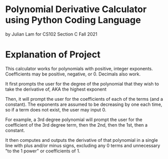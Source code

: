 # Polynomial Derivative Calculator using Python Coding Language
by Julian Lam for CS102 Section C Fall 2021

# Explanation of Project
This calculator works for polynomials with positive, integer exponents. Coefficients may be positive, negative, or 0. Decimals also work.

It first prompts the user for the degree of the polynomial that they wish to take the derivative of, AKA the highest exponent

Then, it will prompt the user for the coefficients of each of the terms (and a constant). The exponents are assumed to be decreasing by one each time, so if a term does not exist, the user may input 0.

For example, a 3rd degree polynomial will prompt the user for the coefficient of the 3rd degree term, then the 2nd, then the 1st, then a constant.

It then computes and outputs the derivative of that polynomial in a single line with plus and/or minus signs, excluding any 0 terms and unnecessary "to the 1 power" or coefficients of 1.
